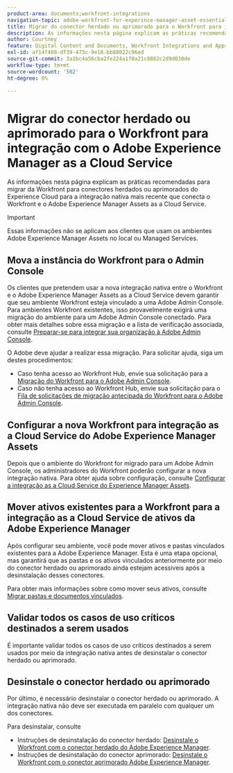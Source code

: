 ```yaml
---
product-area: documents;workfront-integrations
navigation-topic: adobe-workfront-for-experince-manager-asset-essentials
title: Migrar do conector herdado ou aprimorado para o Workfront para integração com o Adobe Experience Manager as a Cloud Service
description: As informações nesta página explicam as práticas recomendadas para migrar da Workfront para conectores herdados ou aprimorados do Experience Cloud para a integração nativa mais recente que conecta o Workfront e o Adobe Experience Manager Assets as a Cloud Service.
author: Courtney
feature: Digital Content and Documents, Workfront Integrations and Apps
exl-id: af14f408-df39-473c-9e18-bb88022c96ed
source-git-commit: 3a1bc4a56cba2fe224a1f0a21c8882c2d9d030de
workflow-type: tm+mt
source-wordcount: '502'
ht-degree: 0%

---
```


# Migrar do conector herdado ou aprimorado para o Workfront para integração com o Adobe Experience Manager as a Cloud Service

As informações nesta página explicam as práticas recomendadas para migrar da Workfront para conectores herdados ou aprimorados do Experience Cloud para a integração nativa mais recente que conecta o Workfront e o Adobe Experience Manager Assets as a Cloud Service.

>[!IMPORTANT]
>
>Essas informações não se aplicam aos clientes que usam os ambientes Adobe Experience Manager Assets no local ou Managed Services.

## Mova a instância do Workfront para o Admin Console

Os clientes que pretendem usar a nova integração nativa entre o Workfront e o Adobe Experience Manager Assets as a Cloud Service devem garantir que seu ambiente Workfront esteja vinculado a uma Adobe Admin Console. Para ambientes Workfront existentes, isso provavelmente exigirá uma migração do ambiente para um Adobe Admin Console conectado. Para obter mais detalhes sobre essa migração e a lista de verificação associada, consulte [Preparar-se para integrar sua organização à Adobe Admin Console](/help/quicksilver/administration-and-setup/adobe-admin-console/prep-for-admin-console.md).

O Adobe deve ajudar a realizar essa migração. Para solicitar ajuda, siga um destes procedimentos:

* Caso tenha acesso ao Workfront Hub, envie sua solicitação para a [Migração do Workfront para o Adobe Admin Console](https://hub.workfront.com/requests/new?activeTab=tab-new-helpRequest&amp;projectID=629674d500054a38133cf26e01d06a97&amp;path=).
* Caso não tenha acesso ao Workfront Hub, envie sua solicitação para o [Fila de solicitações de migração antecipada do Workfront para o Adobe Admin Console](https://workfront.az1.qualtrics.com/jfe/form/SV_9T5LuHf05JUOPAi).

## Configurar a nova Workfront para integração as a Cloud Service do Adobe Experience Manager Assets

Depois que o ambiente do Workfront for migrado para um Adobe Admin Console, os administradores do Workfront poderão configurar a nova integração nativa. Para obter ajuda sobre configuração, consulte [Configurar a integração as a Cloud Service do Experience Manager Assets](/help/quicksilver/administration-and-setup/configure-integrations/configure-aacs-integration.md).

## Mover ativos existentes para a Workfront para a integração as a Cloud Service de ativos da Adobe Experience Manager

Após configurar seu ambiente, você pode mover ativos e pastas vinculados existentes para a Adobe Experience Manager. Esta é uma etapa opcional, mas garantirá que as pastas e os ativos vinculados anteriormente por meio do conector herdado ou aprimorado ainda estejam acessíveis após a desinstalação desses conectores.

Para obter mais informações sobre como mover seus ativos, consulte [Migrar pastas e documentos vinculados](/help/quicksilver/documents/workfront-and-experience-manager-integrations/legacy-enhanced-connector-migration/workfront-document-link-updates.md).

## Validar todos os casos de uso críticos destinados a serem usados

É importante validar todos os casos de uso críticos destinados a serem usados por meio da integração nativa antes de desinstalar o conector herdado ou aprimorado.

## Desinstale o conector herdado ou aprimorado

Por último, é necessário desinstalar o conector herdado ou aprimorado. A integração nativa não deve ser executada em paralelo com qualquer um dos conectores.

Para desinstalar, consulte

* Instruções de desinstalação do conector herdado: [Desinstale o Workfront com o conector herdado do Adobe Experience Manager](/help/quicksilver/documents/workfront-and-experience-manager-integrations/legacy-enhanced-connector-migration/uninstall-legacy-connector.md).
* Instruções de desinstalação do conector aprimorado: [Desinstale o Workfront com o conector aprimorado Adobe Experience Manager](/help/quicksilver/documents/workfront-and-experience-manager-integrations/legacy-enhanced-connector-migration/uninstall-enhanced-connector.md).
